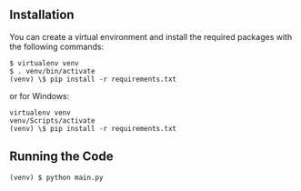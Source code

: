 ## Installation

You can create a virtual environment and install the required packages with the following commands:

    $ virtualenv venv
    $ . venv/bin/activate
    (venv) \$ pip install -r requirements.txt

or for Windows:

```
virtualenv venv
venv/Scripts/activate
(venv) \$ pip install -r requirements.txt
```

## Running the Code

    (venv) $ python main.py

